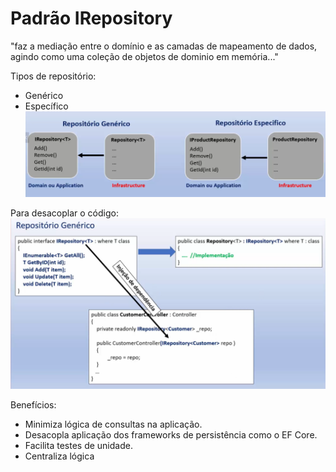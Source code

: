 # Padrão IRepository
"faz a mediação entre o domínio e as camadas de mapeamento de dados, agindo como uma coleção de objetos de dominio em memória..."

Tipos de repositório:
- Genérico
- Específico
![Alt text](image.png) 

Para desacoplar o código:
![Alt text](image-1.png)

Benefícios:
- Minimiza lógica de consultas na aplicação.
- Desacopla aplicação dos frameworks de persistência como o EF Core.
- Facilita testes de unidade. 
- Centraliza lógica